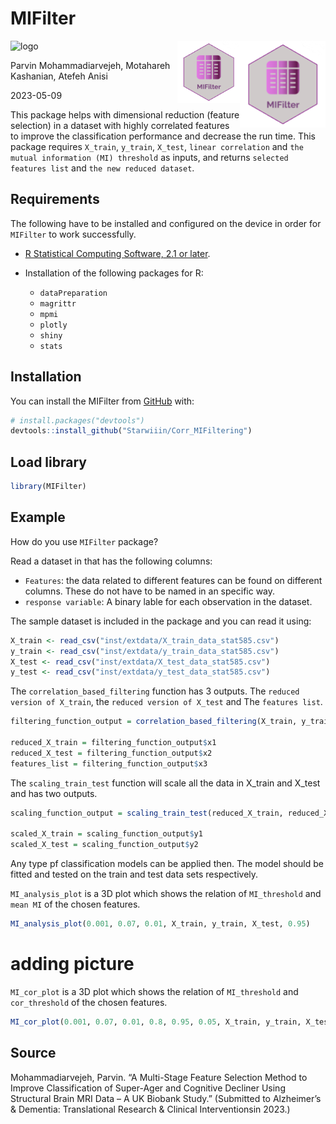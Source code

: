 # MIFilter 
![logo](https://github.com/Starwiiin/Corr_MIFiltering/assets/103682802/3692ec15-86a4-432d-b9b6-e91ee532e045)<img src="man/figures/logo.png" align="right" height="139" />
<img align="right" width="100" height="100" src="man/figures/logo.png">
<!-- # MIFilter -->

Parvin Mohammadiarvejeh, Motahareh Kashanian, Atefeh Anisi

2023-05-09


This package helps with dimensional reduction (feature selection) in a dataset with highly correlated features to improve the classification performance and decrease the run time. This package requires `X_train`, `y_train`, `X_test`, `linear correlation` and `the mutual information (MI) threshold` as inputs, and returns `selected features list` and `the new reduced dataset`.


## Requirements

The following have to be installed and configured on the device in order
for `MIFilter` to work successfully.


- [R Statistical Computing Software, 2.1 or
  later](https://www.r-project.org/).

- Installation of the following packages for R:

  - `dataPreparation`
  - `magrittr`
  - `mpmi`
  - `plotly`
  - `shiny`
  - `stats`

## Installation

You can install the MIFilter from
[GitHub](https://github.com/) with:

``` r
# install.packages("devtools")
devtools::install_github("Starwiiin/Corr_MIFiltering")
```


## Load library

``` r
library(MIFilter)
```

## Example

How do you use `MIFilter` package?

Read a dataset in that has the following columns:

-   `Features`: the data related to different features can be found on different columns.         These do not have to be named in an specific way.
-   `response variable`: A binary lable for each observation in the dataset.

The sample dataset is included in the package and you can read it using:

``` r
X_train <- read_csv("inst/extdata/X_train_data_stat585.csv")
y_train <- read_csv("inst/extdata/y_train_data_stat585.csv")
X_test <- read_csv("inst/extdata/X_test_data_stat585.csv")
y_test <- read_csv("inst/extdata/y_test_data_stat585.csv")

```

The `correlation_based_filtering` function has 3 outputs. The `reduced version of X_train`, the `reduced version of X_test` and The `features list`.

``` r
filtering_function_output = correlation_based_filtering(X_train, y_train, MI_threshold = 0.01, cor_threshold = 0.95, X_test)

reduced_X_train = filtering_function_output$x1
reduced_X_test = filtering_function_output$x2
features_list = filtering_function_output$x3

```

The `scaling_train_test` function will scale all the data in X_train and X_test and has two outputs.

```r
scaling_function_output = scaling_train_test(reduced_X_train, reduced_X_test)

scaled_X_train = scaling_function_output$y1
scaled_X_test = scaling_function_output$y2

```

Any type pf classification models can be applied then. The model should be fitted and tested on the train and test data sets respectively. 

`MI_analysis_plot` is a 3D plot which shows the relation of `MI_threshold` and `mean MI` of the chosen features.

```r
MI_analysis_plot(0.001, 0.07, 0.01, X_train, y_train, X_test, 0.95)

```

# adding picture

`MI_cor_plot` is a 3D plot which shows the relation of `MI_threshold` and `cor_threshold` of the chosen features.

```r
MI_cor_plot(0.001, 0.07, 0.01, 0.8, 0.95, 0.05, X_train, y_train, X_test)
```

## Source

Mohammadiarvejeh, Parvin. “A Multi-Stage Feature Selection Method to Improve Classification of Super-Ager and Cognitive Decliner Using Structural Brain MRI Data – A UK Biobank Study.” (Submitted to Alzheimer’s & Dementia: Translational Research & Clinical Interventionsin 2023.)
